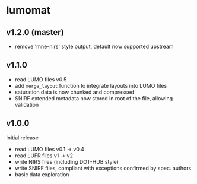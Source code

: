 # lumomat

## v1.2.0 (master)

- remove 'mne-nirs' style output, default now supported upstream


## v1.1.0

 - read LUMO files v0.5
 - add `merge_layout` function to integrate layouts into LUMO files
 - saturation data is now chunked and compressed
 - SNIRF extended metadata now stored in root of the file, allowing validation

## v1.0.0

Initial release
 - read LUMO files v0.1 -> v0.4
 - read LUFR files v1 -> v2
 - write NIRS files (including DOT-HUB style)
 - write SNIRF files, compliant with exceptions confirmed by spec. authors
 - basic data exploration




